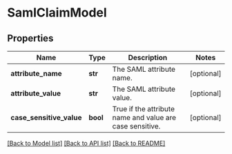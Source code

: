 # SamlClaimModel

## Properties
Name | Type | Description | Notes
------------ | ------------- | ------------- | -------------
**attribute_name** | **str** | The SAML attribute name. | [optional] 
**attribute_value** | **str** | The SAML attribute value. | [optional] 
**case_sensitive_value** | **bool** | True if the attribute name and value are case sensitive. | [optional] 

[[Back to Model list]](../README.md#documentation-for-models) [[Back to API list]](../README.md#documentation-for-api-endpoints) [[Back to README]](../README.md)


